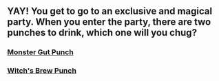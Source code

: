 ## YAY! You get to go to an exclusive and magical party. When you enter the party, there are two punches to drink, which one will you chug?

### [Monster Gut Punch](../Monster-punch/monster-punch.md)  

### [Witch's Brew Punch](../Witch-Brew/witch-brew.md)


